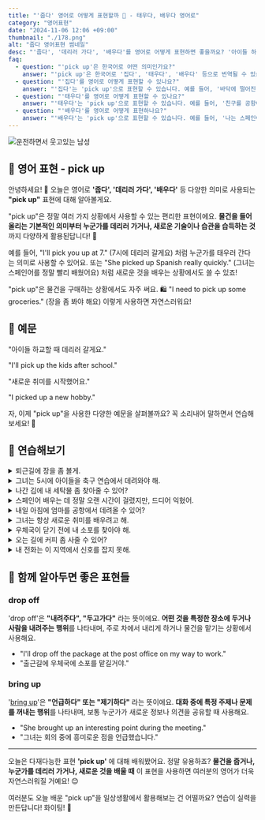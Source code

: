```yaml
---
title: "'줍다' 영어로 어떻게 표현할까 🚗 - 태우다, 배우다 영어로"
category: "영어표현"
date: "2024-11-06 12:06 +09:00"
thumbnail: "./178.png"
alt: "줍다 영어표현 썸네일"
desc: "'줍다', '데리러 가다', '배우다'를 영어로 어떻게 표현하면 좋을까요? '아이들 하교할 때 데리러 갈게요.', '새로운 취미를 시작했어요.' 등을 영어로 표현하는 법을 배워봅시다. 다양한 예문을 통해서 연습하고 본인의 표현으로 만들어 보세요."
faq:
  - question: "'pick up'은 한국어로 어떤 의미인가요?"
    answer: "'pick up'은 한국어로 '집다', '태우다', '배우다' 등으로 번역될 수 있습니다. 물건을 주워서 들어올리거나, 사람을 차에 태우거나, 새로운 기술이나 정보를 배우는 상황에서 사용됩니다."
  - question: "'집다'를 영어로 어떻게 표현할 수 있나요?"
    answer: "'집다'는 'pick up'으로 표현할 수 있습니다. 예를 들어, '바닥에 떨어진 연필을 집어주세요'는 'Please pick up the pencil on the floor'로 말할 수 있습니다."
  - question: "'태우다'를 영어로 어떻게 표현할 수 있나요?"
    answer: "'태우다'는 'pick up'으로 표현할 수 있습니다. 예를 들어, '친구를 공항에 태우러 가야 해'는 'I need to pick up my friend from the airport'로 말할 수 있습니다."
  - question: "'배우다'를 영어로 어떻게 표현하나요?"
    answer: "'배우다'는 'pick up'으로 표현할 수 있습니다. 예를 들어, '나는 스페인어를 쉽게 배웠어'는 'I picked up Spanish easily'로 표현할 수 있습니다."
---
```


![운전하면서 웃고있는 남성](./178-1.jpg)

## 🌟 영어 표현 - pick up

안녕하세요! 👋 오늘은 영어로 **'줍다', '데리러 가다', '배우다'** 등 다양한 의미로 사용되는 **"pick up"** 표현에 대해 알아볼게요.

"pick up"은 정말 여러 가지 상황에서 사용할 수 있는 편리한 표현이에요. **물건을 들어 올리는 기본적인 의미부터 누군가를 데리러 가거나, 새로운 기술이나 습관을 습득하는 것**까지 다양하게 활용된답니다! 🚗

예를 들어, "I'll pick you up at 7." (7시에 데리러 갈게요) 처럼 누군가를 태우러 간다는 의미로 사용할 수 있어요. 또는 "She picked up Spanish really quickly." (그녀는 스페인어를 정말 빨리 배웠어요) 처럼 새로운 것을 배우는 상황에서도 쓸 수 있죠!

"pick up"은 물건을 구매하는 상황에서도 자주 써요. 🛍️ "I need to pick up some groceries." (장을 좀 봐야 해요) 이렇게 사용하면 자연스러워요!

<script async src="https://pagead2.googlesyndication.com/pagead/js/adsbygoogle.js?client=ca-pub-1465612013356152"
     crossorigin="anonymous"></script>
<!-- engple-horizontal-ad -->

<ins class="adsbygoogle"
     style="display:block"
     data-ad-client="ca-pub-1465612013356152"
     data-ad-slot="2106896038"
     data-ad-format="auto"
     data-full-width-responsive="true"></ins>

<script>
     (adsbygoogle = window.adsbygoogle || []).push({});
</script>

## 📖 예문

"아이들 하교할 때 데리러 갈게요."

"I'll pick up the kids after school."

"새로운 취미를 시작했어요."

"I picked up a new hobby."

자, 이제 "pick up"을 사용한 다양한 예문을 살펴볼까요? 꼭 소리내어 말하면서 연습해보세요! 🎯

## 💬 연습해보기

<details>
<summary>퇴근길에 장을 좀 볼게.</summary>
<span>I'll pick up some groceries on my way home from work.</span>
</details>

<details>
<summary>그녀는 5시에 아이들을 축구 연습에서 데려와야 해.</summary>
<span>She needs to pick up her kids from soccer <a href="/blog/in-english/247.practice/">practice</a> at 5.</span>
</details>

<details>
<summary>나간 김에 내 세탁물 좀 찾아줄 수 있어?</summary>
<span>Hey, could you pick up my dry cleaning while you're out?</span>
</details>

<details>
<summary>스페인어 배우는 데 정말 오랜 시간이 걸렸지만, 드디어 익혔어.</summary>
<span>It <a href="/blog/in-english/010.take-a-while/">took me forever</a> to pick up Spanish, but I <a href="/blog/in-english/182.finally/">finally</a> got it.</span>
</details>

<details>
<summary>내일 아침에 엄마를 공항에서 데려올 수 있어?</summary>
<span>Can you pick up Mom from the airport tomorrow morning?</span>
</details>

<details>
<summary>그녀는 항상 새로운 취미를 배우려고 해.</summary>
<span>She's always <a href="/blog/in-english/117.try-to/">trying to</a> pick up new hobbies.</span>
</details>

<details>
<summary>우체국이 닫기 전에 내 소포를 찾아야 해.</summary>
<span>I need to pick up my package from the post office before it closes.</span>
</details>

<details>
<summary>오는 길에 커피 좀 사줄 수 있어?</summary>
<span>Could you pick up some coffee on your way over?</span>
</details>

<details>
<summary>내 전화는 이 지역에서 신호를 잡지 못해.</summary>
<span>My phone isn't picking up any signal in this area.</span>
</details>

## 🤝 함께 알아두면 좋은 표현들

### drop off

'drop off'은 **"내려주다", "두고가다"** 라는 뜻이에요. **어떤 것을 특정한 장소에 두거나 사람을 내려주는 행위**를 나타내며, 주로 차에서 내리게 하거나 물건을 맡기는 상황에서 사용해요.

- "I'll drop off the package at the post office on my way to work."
- "출근길에 우체국에 소포를 맡길거야."

### bring up

'[bring up](/blog/in-english/122.bring-up/)'은 **"언급하다" 또는 "제기하다"** 라는 뜻이에요. **대화 중에 특정 주제나 문제를 꺼내는 행위**를 나타내며, 보통 누군가가 새로운 정보나 의견을 공유할 때 사용해요.

- "She brought up an interesting point during the meeting."
- "그녀는 회의 중에 흥미로운 점을 언급했습니다."

---

오늘은 다재다능한 표현 **'pick up'** 에 대해 배워봤어요. 정말 유용하죠? **물건을 줍거나, 누군가를 데리러 가거나, 새로운 것을 배울 때** 이 표현을 사용하면 여러분의 영어가 더욱 자연스러워질 거예요! 😊

여러분도 오늘 배운 "pick up"을 일상생활에서 활용해보는 건 어떨까요? 연습이 실력을 만든답니다! 화이팅! 💪
